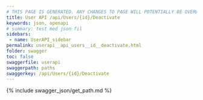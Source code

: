 ```yaml
---
# THIS PAGE IS GENERATED. ANY CHANGES TO PAGE WILL POTENTIALLY BE OVERWRITTEN.
title: User API /api/Users/{id}/Deactivate
keywords: json, openapi
# summary: test med json fil
sidebars: 
 - name: UserAPI_sidebar
permalink: userapi__api_users__id__deactivate.html
folder: swagger
toc: false
swaggerfile: userapi
swaggerpath: paths
swaggerkey: /api/Users/{id}/Deactivate
---
```

{% include swagger_json/get_path.md %}
